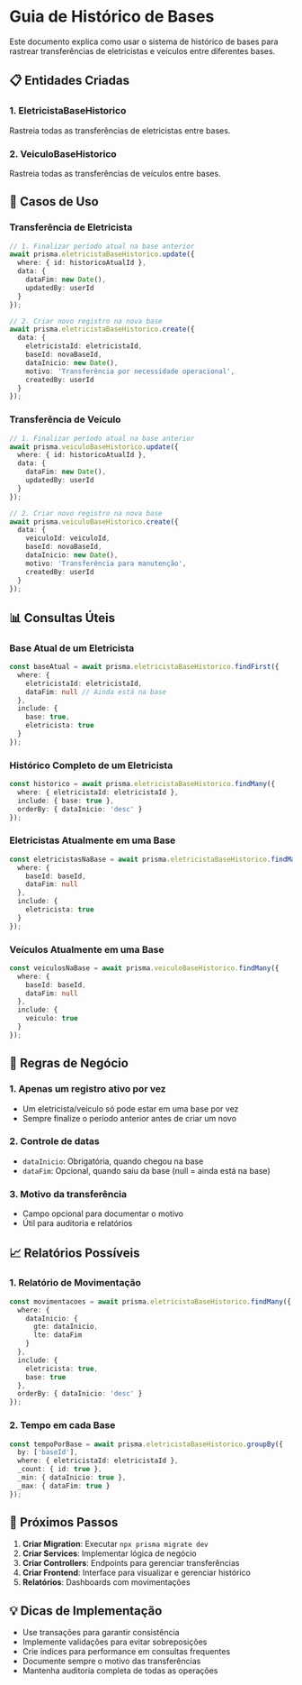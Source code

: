 # Guia de Histórico de Bases

Este documento explica como usar o sistema de histórico de bases para rastrear transferências de eletricistas e veículos entre diferentes bases.

## 📋 Entidades Criadas

### 1. EletricistaBaseHistorico
Rastreia todas as transferências de eletricistas entre bases.

### 2. VeiculoBaseHistorico
Rastreia todas as transferências de veículos entre bases.

## 🎯 Casos de Uso

### Transferência de Eletricista
```typescript
// 1. Finalizar período atual na base anterior
await prisma.eletricistaBaseHistorico.update({
  where: { id: historicoAtualId },
  data: {
    dataFim: new Date(),
    updatedBy: userId
  }
});

// 2. Criar novo registro na nova base
await prisma.eletricistaBaseHistorico.create({
  data: {
    eletricistaId: eletricistaId,
    baseId: novaBaseId,
    dataInicio: new Date(),
    motivo: 'Transferência por necessidade operacional',
    createdBy: userId
  }
});
```

### Transferência de Veículo
```typescript
// 1. Finalizar período atual na base anterior
await prisma.veiculoBaseHistorico.update({
  where: { id: historicoAtualId },
  data: {
    dataFim: new Date(),
    updatedBy: userId
  }
});

// 2. Criar novo registro na nova base
await prisma.veiculoBaseHistorico.create({
  data: {
    veiculoId: veiculoId,
    baseId: novaBaseId,
    dataInicio: new Date(),
    motivo: 'Transferência para manutenção',
    createdBy: userId
  }
});
```

## 📊 Consultas Úteis

### Base Atual de um Eletricista
```typescript
const baseAtual = await prisma.eletricistaBaseHistorico.findFirst({
  where: {
    eletricistaId: eletricistaId,
    dataFim: null // Ainda está na base
  },
  include: {
    base: true,
    eletricista: true
  }
});
```

### Histórico Completo de um Eletricista
```typescript
const historico = await prisma.eletricistaBaseHistorico.findMany({
  where: { eletricistaId: eletricistaId },
  include: { base: true },
  orderBy: { dataInicio: 'desc' }
});
```

### Eletricistas Atualmente em uma Base
```typescript
const eletricistasNaBase = await prisma.eletricistaBaseHistorico.findMany({
  where: {
    baseId: baseId,
    dataFim: null
  },
  include: {
    eletricista: true
  }
});
```

### Veículos Atualmente em uma Base
```typescript
const veiculosNaBase = await prisma.veiculoBaseHistorico.findMany({
  where: {
    baseId: baseId,
    dataFim: null
  },
  include: {
    veiculo: true
  }
});
```

## 🔄 Regras de Negócio

### 1. Apenas um registro ativo por vez
- Um eletricista/veículo só pode estar em uma base por vez
- Sempre finalize o período anterior antes de criar um novo

### 2. Controle de datas
- `dataInicio`: Obrigatória, quando chegou na base
- `dataFim`: Opcional, quando saiu da base (null = ainda está na base)

### 3. Motivo da transferência
- Campo opcional para documentar o motivo
- Útil para auditoria e relatórios

## 📈 Relatórios Possíveis

### 1. Relatório de Movimentação
```typescript
const movimentacoes = await prisma.eletricistaBaseHistorico.findMany({
  where: {
    dataInicio: {
      gte: dataInicio,
      lte: dataFim
    }
  },
  include: {
    eletricista: true,
    base: true
  },
  orderBy: { dataInicio: 'desc' }
});
```

### 2. Tempo em cada Base
```typescript
const tempoPorBase = await prisma.eletricistaBaseHistorico.groupBy({
  by: ['baseId'],
  where: { eletricistaId: eletricistaId },
  _count: { id: true },
  _min: { dataInicio: true },
  _max: { dataFim: true }
});
```

## 🚀 Próximos Passos

1. **Criar Migration**: Executar `npx prisma migrate dev`
2. **Criar Services**: Implementar lógica de negócio
3. **Criar Controllers**: Endpoints para gerenciar transferências
4. **Criar Frontend**: Interface para visualizar e gerenciar histórico
5. **Relatórios**: Dashboards com movimentações

## 💡 Dicas de Implementação

- Use transações para garantir consistência
- Implemente validações para evitar sobreposições
- Crie índices para performance em consultas frequentes
- Documente sempre o motivo das transferências
- Mantenha auditoria completa de todas as operações
